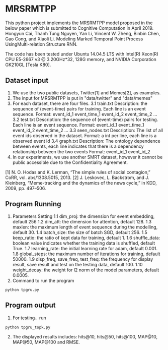 # MRSRMTPP
This python project implements the MRSRMTPP model proposed in the below paper which is submitted to Cognitive Computation in April 2019.
Hongyun Cai, Thanh Tung Nguyen, Yan Li, Vincent W. Zheng, Binbin Chen, Gao Cong, and Xiaoli Li. Modeling Marked Temporal Point Process UsingMulti-relation Structure RNN. 

The code has been tested under Ubuntu 14.04.5 LTS with Intel(R) Xeon(R) CPU E5-2667 v3 @ 3.20GHz*32, 128G memory, and NVIDIA Corporation GK210GL [Tesla K80].


## Dataset input
1. We use the two public datasets, Twitter[1] and Memes[2], as examples.
2. The input for MRSRMTPP is put in "data/twitter" and "data/memes"
3. For each dataset, there are four files.
	3.1 train.txt
	    Description: the sequence of (event-time) pairs for training. Each line is an event sequence.
	    Format: event_id_1 event_time_1 event_id_2 event_time_2 ...
	3.2 test.txt
	    Description: the sequence of (event-time) pairs for testing. Each line is an event sequence.
	    Format: event_id_1 event_time_1 event_id_2 event_time_2 ...
	3.3 seen_nodes.txt
	    Description: The list of all event ids observed in the dataset.
	    Format: a int per line, each line is a observed event id
	3.4 graph.txt
	    Description: The ontology dependence between events, each line indicates that there is a dependency relationship between the two events
	    Format: event_id_1 event_id_2
4. In our experiments, we use another SMRT dataset, however it cannot be public accessible due to the Confidentiality Agreement.

[1] N. O. Hodas and K. Lerman, “The simple rules of social contagion,” CoRR, vol. abs/1308.5015, 2013.
[2] J. Leskovec, L. Backstrom, and J. Kleinberg, “Meme-tracking and the dynamics of the news cycle,” in KDD, 2009, pp. 497–506.


## Program Running
1. Parameters Setting
	1.1 dim_proj: the dimension for event embedding, default 256
	1.2 dim_att: the dimension for attention, default 128.
	1.3 maxlen: the maximum length of event sequence during the modelling, default 30.
	1.4 batch_size: the size of batch SGD, default 256.
	1.5 keep_ratio: the ratio of kept data for training, default 1.
	1.6 shuffle_data: boolean value indicates whether the training data is shuffled, default True.
	1.7 learning_rate: the initial learning rate for adam, default 0.001.
	1.8 global_steps: the maximum number of iterations for training, default 50000.
	1.9 disp_freq, save_freq, test_freq: the frequency for display result, save result and test on the testing data, default 100.
	1.10 weight_decay: the weight for l2 norm of the model parameters, default 0.0005.
2. Command to run the program
```
python tpgru.py
```

## Program output
1. For testing，run
```
python tpgru_topk.py
```
2. The displayed results includes: hits@10, hits@50, hits@100, MAP@10, MAP@50, MAP@100 and RMSE.

